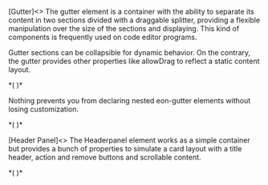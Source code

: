 [Gutter]<>
The gutter element is a container with the ability to separate its content in two sections divided with a draggable splitter, providing a flexible manipulation over the size of the sections and displaying. This kind of components is frequently used on code editor programs.

Gutter sections can be collapsible for dynamic behavior. On the contrary, the gutter provides other properties like allowDrag to reflect a static content layout.

*(
<doc-playground label="Vertical gutter" format="true" html="true" js="true" css="true" selector="body">
  <template type="html">
    <doc-head>
      <script src='framework/doc-eon/eon/eon.js'></script>
      <script>
        eon.themeSchema = {
          claro: ["eon-gutter"]
        }
      </script>
      <script>
        eon.import([
          'framework/doc-eon/eon/ui/eon-gutter',
          'framework/doc-eon/custom/doc-playground/doc-showcase'
        ])
      </script>
      <style>
        body {
          display: flex;
          flex-wrap: wrap;
        }
        doc-showcase {
           width: 100%;
        }
        doc-showcase .doc-showcase-content {
          height: 250px;
          width: 100%;
        }
      </style>
  </doc-head>
  <doc-body>
    <doc-showcase>
      <eon-gutter type="horizontal" collapsible="true">
        <eon-section class="section">
          <div class="gutter-box blue"></div>
          <div class="gutter-box blue"></div>
          <div class="gutter-box blue"></div>
          <div class="gutter-box blue"></div>
        </eon-section>
        <eon-section>
          <div class="gutter-box orange"></div>
          <div class="gutter-box orange"></div>
          <div class="gutter-box orange"></div>
          <div class="gutter-box orange"></div>
        </eon-section>
      </eon-gutter>
    </doc-showcase>
  </doc-body>
  </template>
   <template type="css">
      .gutter-box {
          height: 50px;
          width: 50px;
          min-width: 50px;
          margin: 8px;
          background: #76bb72;
      }
      .blue {
        background-color: #7296bb !important;
      }

      .red {
        background-color: #b36a6a;
      }
  </template>
</doc-playground>
)*


Nothing prevents you from declaring nested eon-gutter elements without losing customization.


*(
<doc-playground label="Nested gutter" format="true" html="true" js="true" css="true" selector="body">
  <template type="html">
    <doc-head>
      <script src='framework/doc-eon/eon/eon.js'></script>
      <script>
        eon.themeSchema = {
          claro: ["eon-gutter"]
        }
      </script>
      <script>
        eon.import([
          'framework/doc-eon/eon/ui/eon-gutter',
          'framework/doc-eon/custom/doc-playground/doc-showcase'
        ])
      </script>
      <style>
        body {
          display: flex;
          flex-wrap: wrap;
        }
        doc-showcase {
           width: 100%;
        }
        doc-showcase .doc-showcase-content {
          height: 350px;
          width: 100%;
        }
        .doc-showcase-title {
            display: none;
        }
      </style>
  </doc-head>
  <doc-body>
    <doc-showcase>
    <eon-gutter type="vertical" collapsible="true">
        <eon-section>
          <eon-gutter collapsible="false">
            <eon-section class="section">
              <div class="gutter-box blue"></div>
              <div class="gutter-box blue"></div>
              <div class="gutter-box blue"></div>
              <div class="gutter-box blue"></div>
            </eon-section>
            <eon-section>
              <div class="gutter-box orange"></div>
              <div class="gutter-box orange"></div>
              <div class="gutter-box orange"></div>
              <div class="gutter-box orange"></div>
            </eon-section>
          </eon-gutter>
        </eon-section>
        <eon-section>
          <div class="gutter-box red"></div>
          <div class="gutter-box red"></div>
          <div class="gutter-box red"></div>
          <div class="gutter-box red"></div>
        </eon-section>
      </eon-gutter>
    </doc-showcase>
  </doc-body>
  </template>
   <template type="css">
      .gutter-box {
          height: 50px;
          width: 50px;
          min-width: 50px;
          margin: 8px;
          background: #76bb72;
      }
      .blue {
        background-color: #7296bb !important;
      }

      .orange {
        background-color: #bb9772;
      }
      .red {
        background-color: #b36a6a;
      }
  </template>
</doc-playground>
)*

[Header Panel]<>
The Headerpanel element works as a simple container but provides a bunch of properties to simulate a card layout with a title header, action and remove buttons and scrollable content.

*(
<doc-playground label="Flexible behavior" format="true" html="true" js="true" css="true" selector="body">
  <template type="html">
    <doc-head>
      <script src='framework/doc-eon/eon/eon.js'></script>
      <script>
        eon.themeSchema = {
          claro: ["eon-headerpanel"]
        }
      </script>
      <script>
        eon.import([
          'framework/doc-eon/eon/ui/eon-headerpanel',
          'framework/doc-eon/custom/doc-playground/doc-showcase'
        ])
      </script>
      <style>
        body {
          display: flex;
          flex-wrap: wrap;
        }
      </style>
  </doc-head>
  <doc-body>
    <doc-showcase label="Growing header">
        <eon-headerpanel id="growing-headerpanel" default-style="false" header="grow" class="headerpanel" header-content="Custom" action-button="changeSquaresColor('growing-headerpanel')" close-button="none" close-button-class="d-black-close">
          <div class="headerpanel-square red"></div>
          <div class="headerpanel-square red"></div>
          <div class="headerpanel-square red"></div>
          <div class="headerpanel-square red"></div>
        </eon-headerpanel>
      </doc-showcase>
      <doc-showcase label="Simple panel">
        <eon-headerpanel class="headerpanel" default-style="false">
        </eon-headerpanel>
      </doc-showcase>
    </doc-showcase>
  </doc-body>
  </template>
   <template type="css">
      .red {
        background-color: #b36a6a;
      }
      .headerpanel {
        width: 200px;
        height: 200px;
        transition: all .2s;
      }
      .headerpanel-square {
        width: 100%;
        height: 100px;
        margin-top: 12px;
        transition: all .2s;
      }
  </template>
  <template type="js">
    var colors = ["", "#b78f47", "#2a9a9a", "#8c47b7", "#795829", "#b1616f", "#2b4b94"];

    function changeSquaresColor(id) {
      var squares = document.querySelector("#" + id).querySelectorAll(".headerpanel-square");
      var color = Math.floor((Math.random() * 6) + 1);
      // Change squares color
      for (var index in squares) {
        squares[index].style.backgroundColor = colors[color];
      }
    }
  </template>
</doc-playground>
)*


